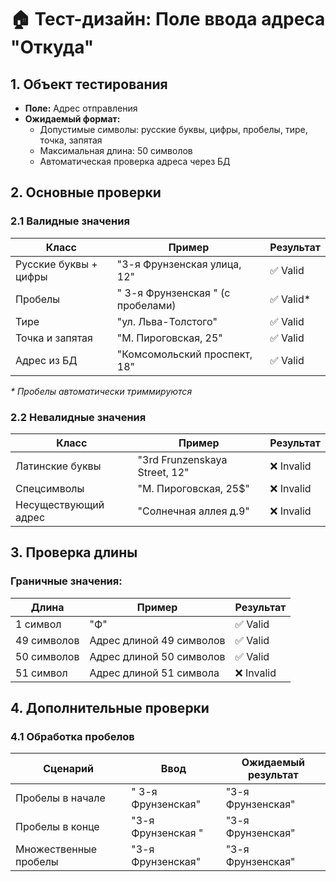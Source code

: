 # 🏠 Тест-дизайн: Поле ввода адреса "Откуда"

## 1. **Объект тестирования**
- **Поле:** Адрес отправления
- **Ожидаемый формат:** 
  - Допустимые символы: русские буквы, цифры, пробелы, тире, точка, запятая
  - Максимальная длина: 50 символов
  - Автоматическая проверка адреса через БД

## 2. **Основные проверки**

### 2.1 Валидные значения
| Класс                     | Пример                                  | Результат |
|---------------------------|-----------------------------------------|-----------|
| Русские буквы + цифры     | "3-я Фрунзенская улица, 12"            | ✅ Valid   |
| Пробелы                   | " 3-я Фрунзенская " (с пробелами)      | ✅ Valid*  |
| Тире                      | "ул. Льва-Толстого"                    | ✅ Valid   |
| Точка и запятая           | "М. Пироговская, 25"                   | ✅ Valid   |
| Адрес из БД               | "Комсомольский проспект, 18"           | ✅ Valid   |

_* Пробелы автоматически триммируются_

### 2.2 Невалидные значения
| Класс                     | Пример                                  | Результат |
|---------------------------|-----------------------------------------|-----------|
| Латинские буквы           | "3rd Frunzenskaya Street, 12"          | ❌ Invalid|
| Спецсимволы               | "М. Пироговская, 25$"                  | ❌ Invalid|
| Несуществующий адрес      | "Солнечная аллея д.9"                  | ❌ Invalid|

## 3. **Проверка длины**
### Граничные значения:
| Длина       | Пример                                      | Результат |
|-------------|---------------------------------------------|-----------|
| 1 символ    | "Ф"                                        | ✅ Valid   |
| 49 символов | Адрес длиной 49 символов                   | ✅ Valid   |
| 50 символов | Адрес длиной 50 символов                   | ✅ Valid   |
| 51 символ   | Адрес длиной 51 символа                    | ❌ Invalid|

## 4. **Дополнительные проверки**
### 4.1 Обработка пробелов
| Сценарий                  | Ввод                           | Ожидаемый результат       |
|---------------------------|--------------------------------|---------------------------|
| Пробелы в начале          | "  3-я Фрунзенская"           | "3-я Фрунзенская"         |
| Пробелы в конце           | "3-я Фрунзенская  "           | "3-я Фрунзенская"         |
| Множественные пробелы     | "3-я   Фрунзенская"           | "3-я Фрунзенская"         |
